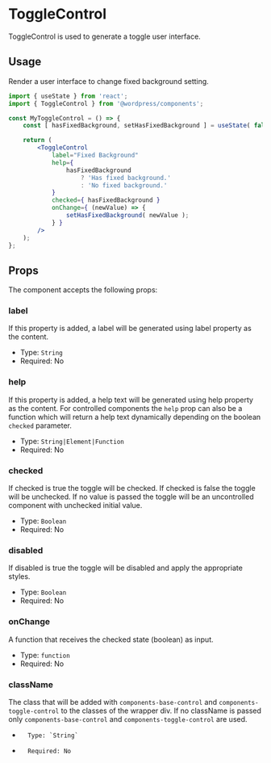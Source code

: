 # ToggleControl

ToggleControl is used to generate a toggle user interface.

## Usage

Render a user interface to change fixed background setting.

```jsx
import { useState } from 'react';
import { ToggleControl } from '@wordpress/components';

const MyToggleControl = () => {
	const [ hasFixedBackground, setHasFixedBackground ] = useState( false );

	return (
		<ToggleControl
			label="Fixed Background"
			help={
				hasFixedBackground
					? 'Has fixed background.'
					: 'No fixed background.'
			}
			checked={ hasFixedBackground }
			onChange={ (newValue) => {
				setHasFixedBackground( newValue );
			} }
		/>
	);
};
```

## Props

The component accepts the following props:

### label

If this property is added, a label will be generated using label property as the content.

-   Type: `String`
-   Required: No

### help

If this property is added, a help text will be generated using help property as the content.
For controlled components the `help` prop can also be a function which will return a help text
dynamically depending on the boolean `checked` parameter.

-   Type: `String|Element|Function`
-   Required: No

### checked

If checked is true the toggle will be checked. If checked is false the toggle will be unchecked.
If no value is passed the toggle will be an uncontrolled component with unchecked initial value.

-   Type: `Boolean`
-   Required: No

### disabled

If disabled is true the toggle will be disabled and apply the appropriate styles.

-   Type: `Boolean`
-   Required: No

### onChange

A function that receives the checked state (boolean) as input.

-   Type: `function`
-   Required: No

### className

The class that will be added with `components-base-control` and `components-toggle-control` to the classes of the wrapper div. If no className is passed only `components-base-control` and `components-toggle-control` are used.

-		Type: `String`
-		Required: No
